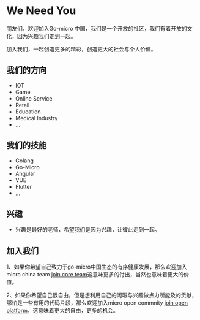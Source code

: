 # We Need You

朋友们，欢迎加入Go-micro 中国，我们是一个开放的社区，我们有着开放的文化，因为兴趣我们走到一起。

加入我们，一起创造更多的精彩，创造更大的社会与个人价值。

## 我们的方向

+ IOT
+ Game
+ Online Service
+ Retail
+ Education
+ Medical Industry
+ ...

## 我们的技能

+ Golang
+ Go-Micro
+ Angular
+ VUE
+ Flutter
+ ...

## 兴趣

+ 兴趣是最好的老师，希望我们是因为兴趣，让彼此走到一起。

## 加入我们

1、如果你希望自己致力于go-micro中国生态的有序健康发展，那么欢迎加入micro china team [join core team](https://github.com/micro-in-cn/Notice#%E5%8A%A0%E5%85%A5micro-china-team)这意味更多的付出，当然也意味着更大的价值。


2、如果你希望自己很自由，但是想利用自己的闲暇与兴趣做点力所能及的贡献，哪怕是一些有用的代码片段，那么欢迎加入micro open commnity [join open platform](https://github.com/micro-in-cn/Notice#%E5%8A%A0%E5%85%A5micro-open-community)，这意味着更大的自由，更多的机会。

